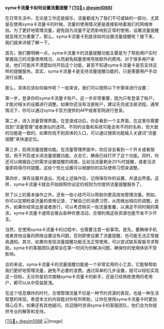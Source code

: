 **syma卡流量卡如何设置流量提醒？[[TG💪+ @esim1088](https://t.me/s/esim1088)]**

在日常生活中，无论是工作还是娱乐，流量都成为了我们不可或缺的一部分。尤其是在使用syma卡流量卡的时候，流量的使用情况更是直接影响着我们的网络体验。为了更好地管理流量，避免因为流量不足而影响到正常的使用，设置流量提醒就显得尤为重要了。那么，syma卡流量卡到底该如何设置流量提醒呢？接下来，我们就来详细了解一下。

首先，我们要明确一点，syma卡流量卡的流量提醒功能主要是为了帮助用户实时掌握自己的流量使用情况，从而避免超量使用导致额外的费用。对于很多用户来说，他们可能并不清楚如何开启这个功能，甚至不知道syma卡流量卡是否支持这样的提醒服务。其实，syma卡流量卡是支持流量提醒功能的，只是需要用户手动进行设置。

那么，具体应该如何操作呢？一般来说，我们可以按照以下步骤来进行设置：

第一步，登录你的syma卡流量卡账户。这一步非常重要，因为只有登录了账户，才能对相关的设置进行调整。如果你还没有注册账户，建议先完成注册流程。通常情况下，你可以通过syma卡官方提供的APP或者官网进行登录。

第二步，进入流量管理界面。在登录成功后，你会看到一个主界面，在这里你需要找到“流量管理”或者类似的选项。不同的设备和系统可能会有不同的名称，但大致的功能是一致的。如果你找不到具体的入口，可以通过搜索功能输入关键词“流量提醒”来快速定位。

第三步，启用流量提醒功能。在流量管理界面中，你应该会看到一个开关或者按钮，用于开启或关闭流量提醒功能。点击它，确保已经打开了这个功能。同时，你还可以根据自己的需求设置提醒的阈值，比如当流量剩余20%时提醒，或者当流量即将用尽时提醒。这些个性化设置可以根据你的实际使用习惯来调整。

第四步，保存设置并退出。完成上述操作后，记得保存你的设置，并退出界面。这样，syma卡流量卡就会开始按照你设定的规则为你提供流量提醒服务了。

除了以上的基本操作之外，还有一些小技巧可以帮助你更高效地管理流量。例如，你可以定期检查流量的使用记录，了解自己的消费习惯，从而做出相应的调整。此外，如果你经常出差或者旅行，可以考虑购买一些流量套餐，以满足不同时期的需求。syma卡流量卡通常会推出各种优惠活动，合理利用这些资源也能节省不少开支。

当然，在使用syma卡流量卡的过程中，也需要注意一些事项。首先，要确保手机或者其他设备的网络设置没有问题，否则即使设置了流量提醒，也可能无法正常接收通知。其次，如果你发现流量提醒功能无法正常使用，可以尝试联系客服寻求帮助。syma卡的客服团队通常会在第一时间为你解决问题，确保你的使用体验不受影响。

总的来说，syma卡流量卡的流量提醒功能是一个非常实用的小工具，它能够帮助我们更好地管理流量，避免不必要的浪费。通过简单的几步设置，就可以轻松实现这一目标。无论你是初次接触syma卡流量卡的新手，还是已经熟练使用的老用户，都可以从中受益匪浅。

在这个信息爆炸的时代，合理管理流量不仅是一种节约资源的表现，也是一种生活智慧的体现。希望本文的内容能对你有所帮助，让你在使用syma卡流量卡时更加得心应手。如果还有其他疑问，欢迎随时咨询syma卡的客服团队，他们会为你提供专业的解答和支持。

[[TG💪+ @esim1088](https://t.me/s/esim1088) ![Image](https://i.postimg.cc/4NQfJmqS/Snipaste-2025-05-13-00-14-12.png)]